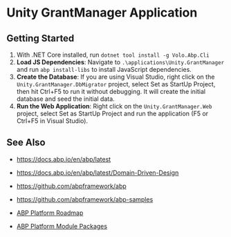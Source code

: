 # Unity GrantManager Application

## Getting Started

1. With .NET Core installed, run `dotnet tool install -g Volo.Abp.Cli`
2. **Load JS Dependencies**: Navigate to `.\applications\Unity.GrantManager` and run `abp install-libs` to install JavaScript dependencies.
3. **Create the Database**: If you are using Visual Studio, right click on the `Unity.GrantManager.DbMigrator` project, select Set as StartUp Project, then hit Ctrl+F5 to run it without debugging. It will create the initial database and seed the initial data.
4. **Run the Web Application**: Right click on the `Unity.GrantManager.Web` project, select Set as StartUp Project and run the application (F5 or Ctrl+F5 in Visual Studio).

## See Also

- https://docs.abp.io/en/abp/latest
- https://docs.abp.io/en/abp/latest/Domain-Driven-Design
- https://github.com/abpframework/abp
- https://github.com/abpframework/abp-samples

- [ABP Platform Roadmap](https://docs.abp.io/en/abp/latest/Road-Map)
- [ABP Platform Module Packages](https://abp.io/packages)
